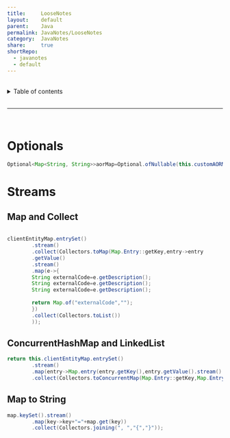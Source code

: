 ```yaml
---
title:     LooseNotes    
layout:    default    
parent:    Java    
permalink: JavaNotes/LooseNotes    
category:  JavaNotes    
share:     true    
shortRepo:    
  - javanotes    
  - default      
---
```

    
<br/>    
    
<details markdown="block">          
<summary>          
Table of contents          
</summary>          
{: .text-delta }          
1. TOC          
{:toc}          
</details>          
    
<br/>          
    
***          
    
<br/>          
    
# Optionals    
    
```java    
Optional<Map<String, String>>aorMap=Optional.ofNullable(this.customAORMap);    
```    
    
# Streams    
    
## Map and Collect    
    
```java    
    
clientEntityMap.entrySet()    
        .stream()    
        .collect(Collectors.toMap(Map.Entry::getKey,entry->entry    
        .getValue()    
        .stream()    
        .map(e->{    
        String externalCode=e.getDescription();    
        String externalCode=e.getDescription();    
        String externalCode=e.getDescription();    
    
        return Map.of("externalCode","");    
        })    
        .collect(Collectors.toList())    
        ));    
```    
    
## ConcurrentHashMap and LinkedList    
    
```java    
return this.clientEntityMap.entrySet()    
        .stream()    
        .map(entry->Map.entry(entry.getKey(),entry.getValue().stream().map(ClientEntityDetails::toMap).collect(Collectors.toCollection(LinkedList::new))))    
        .collect(Collectors.toConcurrentMap(Map.Entry::getKey,Map.Entry::getValue,(a,b)->b,ConcurrentHashMap::new));    
```    
    
## Map to String    
    
```java    
map.keySet().stream()    
        .map(key->key+"="+map.get(key))    
        .collect(Collectors.joining(", ","{","}"));    
```